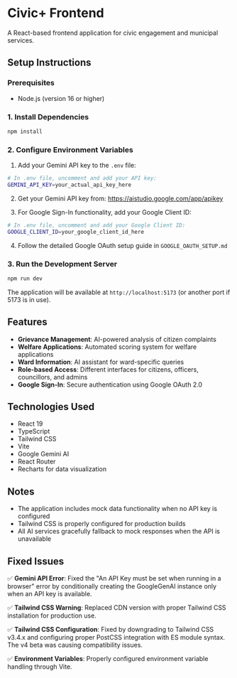 # Civic+ Frontend

A React-based frontend application for civic engagement and municipal services.

## Setup Instructions

### Prerequisites
- Node.js (version 16 or higher)

### 1. Install Dependencies
```bash
npm install
```

### 2. Configure Environment Variables
1. Add your Gemini API key to the `.env` file:
```bash
# In .env file, uncomment and add your API key:
GEMINI_API_KEY=your_actual_api_key_here
```

2. Get your Gemini API key from: https://aistudio.google.com/app/apikey

3. For Google Sign-In functionality, add your Google Client ID:
```bash
# In .env file, uncomment and add your Google Client ID:
GOOGLE_CLIENT_ID=your_google_client_id_here
```

4. Follow the detailed Google OAuth setup guide in `GOOGLE_OAUTH_SETUP.md`

### 3. Run the Development Server
```bash
npm run dev
```

The application will be available at `http://localhost:5173` (or another port if 5173 is in use).

## Features

- **Grievance Management**: AI-powered analysis of citizen complaints
- **Welfare Applications**: Automated scoring system for welfare applications
- **Ward Information**: AI assistant for ward-specific queries
- **Role-based Access**: Different interfaces for citizens, officers, councillors, and admins
- **Google Sign-In**: Secure authentication using Google OAuth 2.0

## Technologies Used

- React 19
- TypeScript
- Tailwind CSS
- Vite
- Google Gemini AI
- React Router
- Recharts for data visualization

## Notes

- The application includes mock data functionality when no API key is configured
- Tailwind CSS is properly configured for production builds
- All AI services gracefully fallback to mock responses when the API is unavailable

## Fixed Issues

✅ **Gemini API Error**: Fixed the "An API Key must be set when running in a browser" error by conditionally creating the GoogleGenAI instance only when an API key is available.

✅ **Tailwind CSS Warning**: Replaced CDN version with proper Tailwind CSS installation for production use.

✅ **Tailwind CSS Configuration**: Fixed by downgrading to Tailwind CSS v3.4.x and configuring proper PostCSS integration with ES module syntax. The v4 beta was causing compatibility issues.

✅ **Environment Variables**: Properly configured environment variable handling through Vite.
